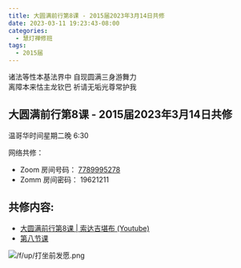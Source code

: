 ```yaml
---
title: 大圆满前行第8课 - 2015届2023年3月14日共修
date: 2023-03-11 19:23:43-08:00
categories:
  - 慧灯禅修班
tags:
  - 2015届
---
```

诸法等性本基法界中 自现圆满三身游舞力  
离障本来怙主龙钦巴 祈请无垢光尊常护我

## 大圆满前行第8课 - 2015届2023年3月14日共修

温哥华时间星期二晚 6:30 

网络共修：

- Zoom 房间号码： [7789995278](https://us02web.zoom.us/j/7789995278?pwd=VjZmbWJFY2k2K0E5RVB2cTNIQmhqUT09)
- Zomm 房间密码： 19621211

## 共修内容:

- [大圆满前行第8课 | 索达吉堪布 (Youtube)](https://www.youtube.com/watch?v=I05j5z-Rx8E&list=PLAnEIprIVklfWTKX6X1gI9eR_phiB8B4b&index=10)
- [第八节课](https://s3.ca-central-1.wasabisys.com/hddata/f.huidengchanxiu.net/refs/qxgs/qxgs-02wffs#第八节课)

![/f/up/打坐前发愿.png](/f/up/打坐前发愿.png)

